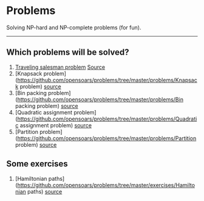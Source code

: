 Problems
========

Solving NP-hard and NP-complete problems (for fun).

---

## Which problems will be solved?
1. [Traveling salesman problem](https://github.com/opensoars/problems/tree/master/problems/TSP) [Source](http://en.wikipedia.org/wiki/Travelling_salesman_problem)
2. [Knapsack problem](https://github.com/opensoars/problems/tree/master/problems/Knapsack problem) [source](http://en.wikipedia.org/wiki/Knapsack_problem)
3. [Bin packing problem](https://github.com/opensoars/problems/tree/master/problems/Bin packing problem) [source](http://en.wikipedia.org/wiki/Bin_packing_problem)
4. [Quadratic assignment problem](https://github.com/opensoars/problems/tree/master/problems/Quadratic assignment problem) [source](http://en.wikipedia.org/wiki/Quadratic_assignment_problem)
5. [Partition problem](https://github.com/opensoars/problems/tree/master/problems/Partition problem) [source](http://en.wikipedia.org/wiki/Partition_problem)


## Some exercises
1. [Hamiltonian paths](https://github.com/opensoars/problems/tree/master/exercises/Hamiltonian paths) [source](http://en.wikipedia.org/wiki/Hamiltonian_path)


